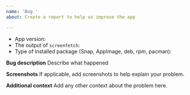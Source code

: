 ```yaml
---
name: 'Bug '
about: Create a report to help us improve the app

---
```


* App version:
* The output of `screenfetch`:
* Type of installed package (Snap, AppImage, deb, rpm, pacman):

**Bug description**
Describe what happened

**Screenshots**
If applicable, add screenshots to help explain your problem.

**Additional context**
Add any other context about the problem here.

